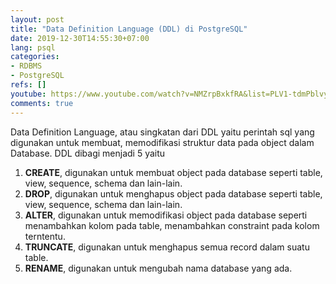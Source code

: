 ```yaml
---
layout: post
title: "Data Definition Language (DDL) di PostgreSQL"
date: 2019-12-30T14:55:30+07:00
lang: psql
categories:
- RDBMS
- PostgreSQL
refs: []
youtube: https://www.youtube.com/watch?v=NMZrpBxkfRA&list=PLV1-tdmPblvypZXSk2GC932nludT345xk&index=25
comments: true
---
```


Data Definition Language, atau singkatan dari DDL yaitu perintah sql yang digunakan untuk membuat, memodifikasi struktur data pada object dalam Database. DDL dibagi menjadi 5 yaitu

1. **CREATE**, digunakan untuk membuat object pada database seperti table, view, sequence, schema dan lain-lain.
2. **DROP**, digunakan untuk menghapus object pada database seperti table, view, sequence, schema dan lain-lain.
3. **ALTER**, digunakan untuk memodifikasi object pada database seperti menambahkan kolom pada table, menambahkan constraint pada kolom terntentu.
4. **TRUNCATE**, digunakan untuk menghapus semua record dalam suatu table.
5. **RENAME**, digunakan untuk mengubah nama database yang ada.

